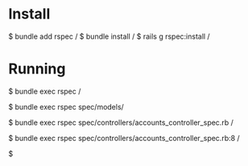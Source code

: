 # Install
  $ bundle add rspec /
  $ bundle install /
  $ rails g rspec:install /

# Running
  $ bundle exec rspec /

  $ bundle exec rspec spec/models/

  $ bundle exec rspec spec/controllers/accounts_controller_spec.rb /

  $ bundle exec rspec spec/controllers/accounts_controller_spec.rb:8 /

  $ 